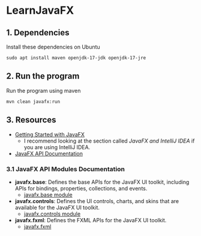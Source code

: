 # LearnJavaFX

## 1. Dependencies
Install these dependencies on Ubuntu
```
sudo apt install maven openjdk-17-jdk openjdk-17-jre
```

## 2. Run the program
Run the program using maven
```
mvn clean javafx:run
```

## 3. Resources
- [Getting Started with JavaFX](https://openjfx.io/openjfx-docs/#introduction)
  - I recommend looking at the section called *JavaFX and IntelliJ IDEA* if you are using IntelliJ IDEA.
- [JavaFX API Documentation](https://openjfx.io/javadoc/20/)

### 3.1 JavaFX API Modules Documentation
- **javafx.base**: Defines the base APIs for the JavaFX UI toolkit, including APIs for bindings, properties, collections, and events.
  - [javafx.base module](https://openjfx.io/javadoc/20/javafx.base/module-summary.html)
- **javafx.controls**: Defines the UI controls, charts, and skins that are available for the JavaFX UI toolkit.
  - [javafx.controls module](https://openjfx.io/javadoc/20/javafx.controls/module-summary.html)
- **javafx.fxml**: Defines the FXML APIs for the JavaFX UI toolkit.
  - [javafx.fxml](https://openjfx.io/javadoc/20/javafx.fxml/module-summary.html)
